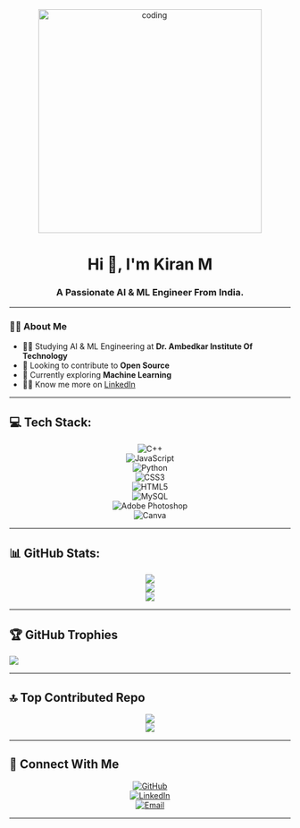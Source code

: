 <div align="center">
  <img width="400" src="https://cdn.dribbble.com/userupload/21779227/file/original-9d2425d7d74b2ae74b26721d1ced39ea.gif" alt="coding">
</div>

<h1 align="center">Hi 👋, I'm Kiran M</h1>
<h3 align="center">A Passionate AI & ML Engineer From India.</h3>

<hr style="height: 2px; border-width: 0; color: gray; background-color: gray;">

### 🙋‍♂️ About Me  
- 👨‍🎓 Studying AI & ML Engineering at **Dr. Ambedkar Institute Of Technology**  
- 🔭 Looking to contribute to **Open Source**  
- 🌱 Currently exploring **Machine Learning**  
- 👩‍💻 Know me more on [LinkedIn](https://www.linkedin.com/in/kiran-m-ab5454333/)  

<hr style="height: 2px; border-width: 0; color: gray; background-color: gray;">

## 💻 Tech Stack:  
<div align="center">
  
![C++](https://img.shields.io/badge/c++-%2300599C.svg?style=plastic&logo=c%2B%2B&logoColor=white)  
![JavaScript](https://img.shields.io/badge/javascript-%23323330.svg?style=plastic&logo=javascript&logoColor=%23F7DF1E)  
![Python](https://img.shields.io/badge/python-3670A0?style=plastic&logo=python&logoColor=ffdd54)  
![CSS3](https://img.shields.io/badge/css3-%231572B6.svg?style=plastic&logo=css3&logoColor=white)  
![HTML5](https://img.shields.io/badge/html5-%23E34F26.svg?style=plastic&logo=html5&logoColor=white)  
![MySQL](https://img.shields.io/badge/mysql-4479A1.svg?style=plastic&logo=mysql&logoColor=white)  
![Adobe Photoshop](https://img.shields.io/badge/adobe%20photoshop-%2331A8FF.svg?style=plastic&logo=adobe%20photoshop&logoColor=white)  
![Canva](https://img.shields.io/badge/Canva-%2300C4CC.svg?style=plastic&logo=Canva&logoColor=white)  
</div>

<hr style="height: 2px; border-width: 0; color: gray; background-color: gray;">

## 📊 GitHub Stats:
<div align="center">
  
![](https://github-readme-stats.vercel.app/api?username=kiran05-stack&theme=ambient_gradient&hide_border=false&include_all_commits=true&count_private=true)  
![](https://github-readme-streak-stats.herokuapp.com/?user=kiran05-stack&theme=ambient_gradient&hide_border=false)  
![](https://github-readme-stats.vercel.app/api/top-langs/?username=kiran05-stack&theme=ambient_gradient&hide_border=false&include_all_commits=true&count_private=true&layout=compact)  

</div>

<hr style="height: 2px; border-width: 0; color: gray; background-color: gray;">

## 🏆 GitHub Trophies  
![](https://github-profile-trophy.vercel.app/?username=kiran05-stack&theme=radical&no-frame=false&no-bg=false&margin-w=4)  

<hr style="height: 2px; border-width: 0; color: gray; background-color: gray;">

## 🔝 Top Contributed Repo  
<div align="center">
  
![](https://github-contributor-stats.vercel.app/api?username=kiran05-stack&limit=5&theme=ambient_gradient&combine_all_yearly_contributions=true)  
[![](https://visitcount.itsvg.in/api?id=kiran05-stack&icon=0&color=10)](https://visitcount.itsvg.in)  

</div>

<hr style="height: 2px; border-width: 0; color: gray; background-color: gray;">

## 👋 Connect With Me  
<div align="center">
  
[![GitHub](https://img.shields.io/badge/GitHub-100000?style=for-the-badge&logo=github&logoColor=white)](https://github.com/kiran05-stack)  
[![LinkedIn](https://img.shields.io/badge/LinkedIn-0077B5?style=for-the-badge&logo=linkedin&logoColor=white)](https://www.linkedin.com/in/kiran-m-ab5454333/)  
[![Email](https://img.shields.io/badge/Email-D14836?style=for-the-badge&logo=gmail&logoColor=white)](mailto:Kirank4989@gmail.com)  

</div>

<hr style="height: 2px; border-width: 0; color: gray; background-color: gray;">
